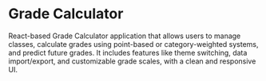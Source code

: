 # Grade Calculator

React-based Grade Calculator application that allows users to manage classes, calculate grades using point-based or category-weighted systems, and predict future grades. It includes features like theme switching, data import/export, and customizable grade scales, with a clean and responsive UI.
